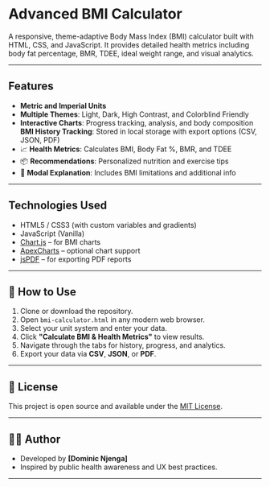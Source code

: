 #  Advanced BMI Calculator

A responsive, theme-adaptive Body Mass Index (BMI) calculator built with HTML, CSS, and JavaScript. It provides detailed health metrics including body fat percentage, BMR, TDEE, ideal weight range, and visual analytics.

---

##  Features

-  **Metric and Imperial Units**
- **Multiple Themes**: Light, Dark, High Contrast, and Colorblind Friendly
- **Interactive Charts**: Progress tracking, analysis, and body composition
   **BMI History Tracking**: Stored in local storage with export options (CSV, JSON, PDF)
- 📈 **Health Metrics**: Calculates BMI, Body Fat %, BMR, and TDEE
- 📦 **Recommendations**: Personalized nutrition and exercise tips
- 🧠 **Modal Explanation**: Includes BMI limitations and additional info

---

## Technologies Used

- HTML5 / CSS3 (with custom variables and gradients)
- JavaScript (Vanilla)
- [Chart.js](https://www.chartjs.org/) – for BMI charts
- [ApexCharts](https://apexcharts.com/) – optional chart support
- [jsPDF](https://github.com/parallax/jsPDF) – for exporting PDF reports

---

## 📁 How to Use

1. Clone or download the repository.
2. Open `bmi-calculator.html` in any modern web browser.
3. Select your unit system and enter your data.
4. Click **"Calculate BMI & Health Metrics"** to view results.
5. Navigate through the tabs for history, progress, and analytics.
6. Export your data via **CSV**, **JSON**, or **PDF**.

---


## 📄 License

This project is open source and available under the [MIT License](LICENSE).

---

## 🙋‍♂️ Author

- Developed by **[Dominic Njenga]**
- Inspired by public health awareness and UX best practices.

---

